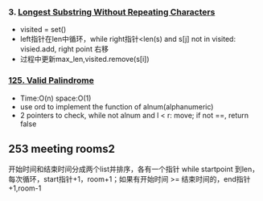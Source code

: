 ### 3. [Longest Substring Without Repeating Characters](https://github.com/liangliang1120/leetcode/blob/main/solutions/twoPointers_3.py)
- visited = set()
- left指针在len中循环，while right指针<len(s) and s[j] not in visited: visied.add, right point 右移
- 过程中更新max_len,visited.remove(s[i])

### [125. Valid Palindrome](https://github.com/liangliang1120/leetcode/blob/main/solutions/125ValidPalindrome)
- Time:O(n) space:O(1)
- use ord to implement the function of alnum(alphanumeric)
- 2 pointers to check, while not alnum and l < r: move; if not ==, return false

## 253 meeting rooms2
开始时间和结束时间分成两个list并排序，各有一个指针
while startpoint 到len，每次循环，start指针+1，room+1；如果有开始时间 >= 结束时间的，end指针+1,room-1



